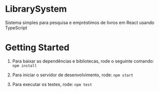 # LibrarySystem
Sistema simples para pesquisa e empréstimos de livros em React usando TypeScript

# Getting Started
1. Para baixar as dependências e bibliotecas, rode o seguinte comando:
`npm install`

2. Para iniciar o servidor de desenvolvimento, rode:
`npm start`

3. Para executar os testes, rode:
`npm test`